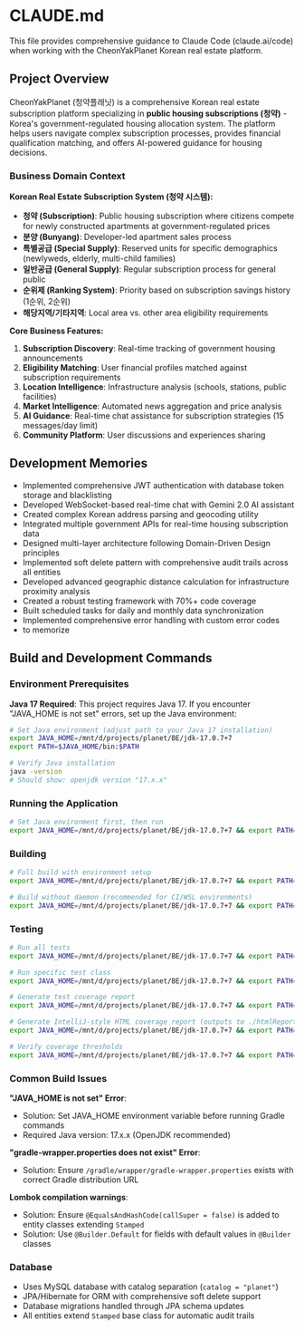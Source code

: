 # CLAUDE.md

This file provides comprehensive guidance to Claude Code (claude.ai/code) when working with the CheonYakPlanet Korean real estate platform.

## Project Overview

CheonYakPlanet (청약플래닛) is a comprehensive Korean real estate subscription platform specializing in **public housing subscriptions (청약)** - Korea's government-regulated housing allocation system. The platform helps users navigate complex subscription processes, provides financial qualification matching, and offers AI-powered guidance for housing decisions.

### Business Domain Context

**Korean Real Estate Subscription System (청약 시스템):**
- **청약 (Subscription)**: Public housing subscription where citizens compete for newly constructed apartments at government-regulated prices
- **분양 (Bunyang)**: Developer-led apartment sales process
- **특별공급 (Special Supply)**: Reserved units for specific demographics (newlyweds, elderly, multi-child families)
- **일반공급 (General Supply)**: Regular subscription process for general public
- **순위제 (Ranking System)**: Priority based on subscription savings history (1순위, 2순위)
- **해당지역/기타지역**: Local area vs. other area eligibility requirements

**Core Business Features:**
1. **Subscription Discovery**: Real-time tracking of government housing announcements
2. **Eligibility Matching**: User financial profiles matched against subscription requirements
3. **Location Intelligence**: Infrastructure analysis (schools, stations, public facilities)
4. **Market Intelligence**: Automated news aggregation and price analysis
5. **AI Guidance**: Real-time chat assistance for subscription strategies (15 messages/day limit)
6. **Community Platform**: User discussions and experiences sharing

## Development Memories

- Implemented comprehensive JWT authentication with database token storage and blacklisting
- Developed WebSocket-based real-time chat with Gemini 2.0 AI assistant
- Created complex Korean address parsing and geocoding utility
- Integrated multiple government APIs for real-time housing subscription data
- Designed multi-layer architecture following Domain-Driven Design principles
- Implemented soft delete pattern with comprehensive audit trails across all entities
- Developed advanced geographic distance calculation for infrastructure proximity analysis
- Created a robust testing framework with 70%+ code coverage
- Built scheduled tasks for daily and monthly data synchronization
- Implemented comprehensive error handling with custom error codes
- to memorize

## Build and Development Commands

### Environment Prerequisites

**Java 17 Required**: This project requires Java 17. If you encounter "JAVA_HOME is not set" errors, set up the Java environment:

```bash
# Set Java environment (adjust path to your Java 17 installation)
export JAVA_HOME=/mnt/d/projects/planet/BE/jdk-17.0.7+7
export PATH=$JAVA_HOME/bin:$PATH

# Verify Java installation
java -version
# Should show: openjdk version "17.x.x"
```

### Running the Application
```bash
# Set Java environment first, then run
export JAVA_HOME=/mnt/d/projects/planet/BE/jdk-17.0.7+7 && export PATH=$JAVA_HOME/bin:$PATH && ./gradlew bootRun
```

### Building
```bash
# Full build with environment setup
export JAVA_HOME=/mnt/d/projects/planet/BE/jdk-17.0.7+7 && export PATH=$JAVA_HOME/bin:$PATH && ./gradlew build

# Build without daemon (recommended for CI/WSL environments)
export JAVA_HOME=/mnt/d/projects/planet/BE/jdk-17.0.7+7 && export PATH=$JAVA_HOME/bin:$PATH && ./gradlew build --no-daemon
```

### Testing
```bash
# Run all tests
export JAVA_HOME=/mnt/d/projects/planet/BE/jdk-17.0.7+7 && export PATH=$JAVA_HOME/bin:$PATH && ./gradlew test

# Run specific test class
export JAVA_HOME=/mnt/d/projects/planet/BE/jdk-17.0.7+7 && export PATH=$JAVA_HOME/bin:$PATH && ./gradlew test --tests ClassName

# Generate test coverage report
export JAVA_HOME=/mnt/d/projects/planet/BE/jdk-17.0.7+7 && export PATH=$JAVA_HOME/bin:$PATH && ./gradlew jacocoTestReport

# Generate IntelliJ-style HTML coverage report (outputs to ./htmlReport/index.html)
export JAVA_HOME=/mnt/d/projects/planet/BE/jdk-17.0.7+7 && export PATH=$JAVA_HOME/bin:$PATH && ./gradlew intellijStyleCoverageReport

# Verify coverage thresholds
export JAVA_HOME=/mnt/d/projects/planet/BE/jdk-17.0.7+7 && export PATH=$JAVA_HOME/bin:$PATH && ./gradlew jacocoTestCoverageVerification
```

### Common Build Issues

**"JAVA_HOME is not set" Error**: 
- Solution: Set JAVA_HOME environment variable before running Gradle commands
- Required Java version: 17.x.x (OpenJDK recommended)

**"gradle-wrapper.properties does not exist" Error**:
- Solution: Ensure `/gradle/wrapper/gradle-wrapper.properties` exists with correct Gradle distribution URL

**Lombok compilation warnings**:
- Solution: Ensure `@EqualsAndHashCode(callSuper = false)` is added to entity classes extending `Stamped`
- Solution: Use `@Builder.Default` for fields with default values in `@Builder` classes

### Database
- Uses MySQL database with catalog separation (`catalog = "planet"`)
- JPA/Hibernate for ORM with comprehensive soft delete support
- Database migrations handled through JPA schema updates
- All entities extend `Stamped` base class for automatic audit trails